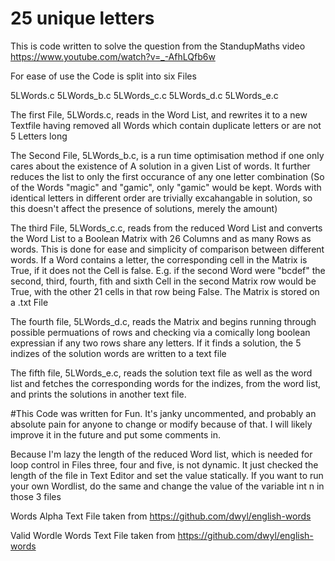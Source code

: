# 25 unique letters

This is code written to solve the question from the StandupMaths video https://www.youtube.com/watch?v=_-AfhLQfb6w 

For ease of use the Code is split into six Files 

5LWords.c
5LWords_b.c
5LWords_c.c
5LWords_d.c
5LWords_e.c

The first File, 5LWords.c, reads in the Word List, and rewrites it to a new Textfile having removed all Words which contain duplicate letters or are not 5 Letters long

The Second File, 5LWords_b.c, is a run time optimisation method if one only cares about the existence of A solution in a given List of words. It further reduces the list to only the first occurance of any one letter combination (So of the Words "magic" and "gamic", only "gamic" would be kept. Words with identical letters in different order are trivially excahangable in solution, so this doesn't affect the presence of solutions, merely the amount)

The third File, 5LWords_c.c, reads from the reduced Word List and converts the Word List to a Boolean Matrix with 26 Columns and as many Rows as words. This is done for ease and simplicity of comparison between different words. If a Word contains a letter, the corresponding cell in the Matrix is True, if it does not the Cell is false. E.g. if the second Word were "bcdef" the second, third, fourth, fith and sixth Cell in the second Matrix row would be True, with the other 21 cells in that row being False. The Matrix is stored on a .txt File

The fourth file, 5LWords_d.c, reads the Matrix and begins running through possible permuations of rows and checking via a comically long boolean expressian if any two rows share any letters. If it finds a solution, the 5 indizes of the solution words are written to a text file

The fifth file, 5LWords_e.c, reads the solution text file as well as the word list and fetches the corresponding words for the indizes, from the word list, and prints the solutions in another text file.


#This Code was written for Fun. It's janky uncommented, and probably an absolute pain for anyone to change or modify because of that. I will likely improve it in the future and put some comments in. 

Because I'm lazy the length of the reduced Word list, which is needed for loop control in Files three, four and five, is not dynamic. It just checked the length of the file in Text Editor and set the value statically. If you want to run your own Wordlist, do the same and change the value of the variable int n in those 3 files


Words Alpha Text File taken from https://github.com/dwyl/english-words

Valid Wordle Words Text File taken from https://github.com/dwyl/english-words

